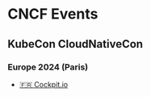 # CNCF Events

## KubeCon CloudNativeCon

### Europe 2024 (Paris)

* [🇫🇷 Cockpit.io](https://blog.cockpitio.com/events/kubecon-eu-paris-2024/)
